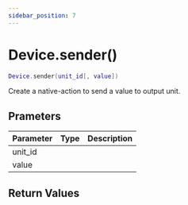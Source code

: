 ```yaml
---
sidebar_position: 7
---
```


# Device.sender()
```lua
Device.sender(unit_id[, value])
```
Create a native-action to send a value to output unit.


## Prameters
|Parameter|Type|Description|
|-|-|-|
|unit_id|||
|value|||


## Return Values
